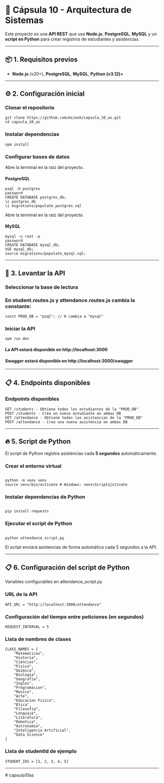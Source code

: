 # 📘 **Cápsula 10 - Arquitectura de Sistemas**

Este proyecto es una **API REST** que usa **Node.js**, **PostgreSQL**, **MySQL** y un **script en Python** para crear registros de estudiantes y asistencias.

---

## 📦 **1. Requisitos previos**

- **Node.js** (v20+), **PostgreSQL**, **MySQL**, **Python (v3.12)+**

---

## ⚙️ **2. Configuración inicial**

### Clonar el repositorio

```
git clone https://github.com/mizook/capsula_10_as.git
cd capsula_10_as
```

### Instalar dependencias

```
npm install
```

### Configurar bases de datos

Abre la terminal en la raíz del proyecto.

#### PostgreSQL

```
psql -U postgres
password
CREATE DATABASE postgres_db;
\c postgres_db
\i migrations/populate_postgres.sql
```

Abre la terminal en la raíz del proyecto.

#### MySQL

```
mysql -u root -p
password
CREATE DATABASE mysql_db;
USE mysql_db;
source migrations/populate_mysql.sql;
```

---

## 🚀 **3. Levantar la API**

### Seleccionar la base de lectura

### En student.routes.js y attendance.routes.js cambia la constante:

```
const PROD_DB = "psql"; // O cambia a "mysql"
```

### Iniciar la API

```
npm run dev
```

#### La API estará disponible en http://localhost:3000

#### Swagger estará disponible en http://localhost:3000/swagger

---

## 📋 **4. Endpoints disponibles**

### Endpoints disponibles

```
GET /students - Obtiene todos los estudiantes de la "PROD_DB"
POST /students - Crea un nuevo estudiante en ambas DB
GET /attendance - Obtiene todas las asistencias de la "PROD_DB"
POST /attendance - Crea una nueva asistencia en ambas DB
```

---

## 🔥 **5. Script de Python**

El script de Python registra asistencias cada **5 segundos** automáticamente.

### Crear el entorno virtual

```

python -m venv venv
source venv/bin/activate # Windows: venv\Scriptsctivate

```

### Instalar dependencias de Python

```

pip install requests

```

### Ejecutar el script de Python

```

python attendance_script.py

```

El script enviará asistencias de forma automática cada 5 segundos a la API.

---

## 📋 **6. Configuración del script de Python**

Variables configurables en attendance_script.py

### URL de la API

```
API_URL = "http://localhost:3000/attendance"
```

### Configuración del tiempo entre peticiones (en segundos)

```
REQUEST_INTERVAL = 5
```

### Lista de nombres de clases

```
CLASS_NAMES = [
    "Matematicas",
    "Historia",
    "Ciencias",
    "Fisica",
    "Quimica",
    "Biologia",
    "Geografia",
    "Ingles",
    "Programacion",
    "Musica",
    "Arte",
    "Educacion Fisica",
    "Etica",
    "Filosofia",
    "Lenguaje",
    "Literatura",
    "Robotica",
    "Astronomia",
    "Inteligencia Artificial",
    "Data Science"
]
```

### Lista de studentId de ejemplo

```
STUDENT_IDS = [1, 2, 3, 4, 5]

```

---
#   c a p s u l a _ 1 0 _ a s  
 